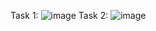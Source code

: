 Task 1: ![image](https://github.com/Yesaullah/PfFall23/assets/142867724/83d0fae1-9f32-4a4b-9502-4c267def70b6)
Task 2: ![image](https://github.com/Yesaullah/PfFall23/assets/142867724/b594f781-04d3-4974-99b9-64094c0fccd5)

